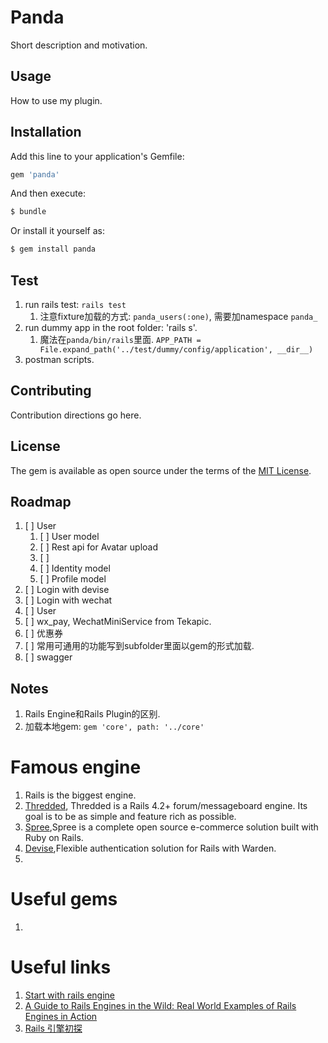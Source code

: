 # Panda
Short description and motivation.


## Usage
How to use my plugin.

## Installation
Add this line to your application's Gemfile:

```ruby
gem 'panda'
```

And then execute:
```bash
$ bundle
```

Or install it yourself as:
```bash
$ gem install panda
```

## Test
1. run rails test: `rails test`
   1. 注意fixture加载的方式: `panda_users(:one)`, 需要加namespace `panda_`
1. run dummy app in the root folder: 'rails s'.
   1. 魔法在`panda/bin/rails`里面. `APP_PATH = File.expand_path('../test/dummy/config/application', __dir__)`
1. postman scripts.

## Contributing
Contribution directions go here.

## License
The gem is available as open source under the terms of the [MIT License](https://opensource.org/licenses/MIT).

## Roadmap
1. [ ] User
	1. [ ] User model
	1. [ ] Rest api for Avatar upload
	1. [ ]
	1. [ ] Identity model
	1. [ ] Profile model
1. [ ] Login with devise
1. [ ] Login with wechat
1. [ ] User
1. [ ] wx_pay, WechatMiniService from Tekapic.
1. [ ] 优惠券
1. [ ] 常用可通用的功能写到subfolder里面以gem的形式加载.
1. [ ] swagger

## Notes
1. Rails Engine和Rails Plugin的区别.
1. 加载本地gem: `gem 'core', path: '../core'`
# Famous engine
1. Rails is the biggest engine.
1. [Thredded](https://github.com/thredded/thredded), Thredded is a Rails 4.2+ forum/messageboard engine. Its goal is to be as simple and feature rich as possible.
1. [Spree](https://github.com/spree/spree),Spree is a complete open source e-commerce solution built with Ruby on Rails.
1. [Devise](https://github.com/heartcombo/devise),Flexible authentication solution for Rails with Warden.
1.

# Useful gems
1.
# Useful links
1. [Start with rails engine](https://guides.rubyonrails.org/engines.html)
1. [A Guide to Rails Engines in the Wild: Real World Examples of Rails Engines in Action](https://www.toptal.com/ruby-on-rails/rails-engines-in-the-wild-real-world-examples-of-rails-engines-in-action)
1. [Rails 引擎初探](https://www.jianshu.com/p/c60aafdb2a85)

